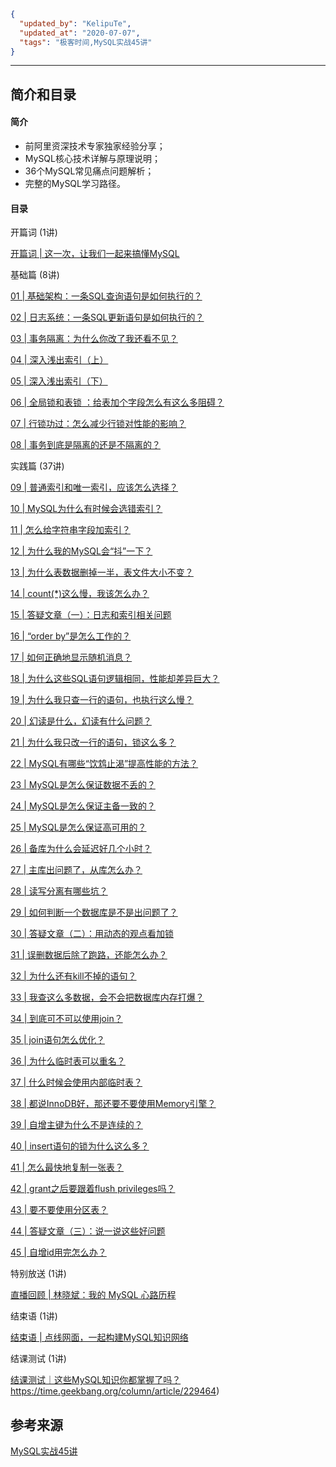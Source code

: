 ```json
{
  "updated_by": "KelipuTe",
  "updated_at": "2020-07-07",
  "tags": "极客时间,MySQL实战45讲"
}
```

---

## 简介和目录

#### 简介

- 前阿里资深技术专家独家经验分享；
- MySQL核心技术详解与原理说明；
- 36个MySQL常见痛点问题解析；
- 完整的MySQL学习路径。

#### 目录

开篇词 (1讲)

[开篇词 | 这一次，让我们一起来搞懂MySQL](https://time.geekbang.org/column/article/67888)   

基础篇 (8讲)

[01 | 基础架构：一条SQL查询语句是如何执行的？](https://time.geekbang.org/column/article/68319)   

[02  | 日志系统：一条SQL更新语句是如何执行的？](https://time.geekbang.org/column/article/68633)   

[03 | 事务隔离：为什么你改了我还看不见？](https://time.geekbang.org/column/article/68963)   

[04 | 深入浅出索引（上）](https://time.geekbang.org/column/article/69236)   

[05 | 深入浅出索引（下）](https://time.geekbang.org/column/article/69636)   

[06 | 全局锁和表锁 ：给表加个字段怎么有这么多阻碍？](https://time.geekbang.org/column/article/69862)   

[07 | 行锁功过：怎么减少行锁对性能的影响？](https://time.geekbang.org/column/article/70215)   

[08 | 事务到底是隔离的还是不隔离的？](https://time.geekbang.org/column/article/70562)   

实践篇 (37讲)

[09 | 普通索引和唯一索引，应该怎么选择？](https://time.geekbang.org/column/article/70848)   

[10 | MySQL为什么有时候会选错索引？](https://time.geekbang.org/column/article/71173)   

[11 |  怎么给字符串字段加索引？](https://time.geekbang.org/column/article/71492)   

[12 | 为什么我的MySQL会“抖”一下？](https://time.geekbang.org/column/article/71806)   

[13 | 为什么表数据删掉一半，表文件大小不变？](https://time.geekbang.org/column/article/72388)   

[14 | count(*)这么慢，我该怎么办？](https://time.geekbang.org/column/article/72775)   

[15 | 答疑文章（一）：日志和索引相关问题](https://time.geekbang.org/column/article/73161)   

[16 | “order by”是怎么工作的？](https://time.geekbang.org/column/article/73479)   

[17 | 如何正确地显示随机消息？](https://time.geekbang.org/column/article/73795)   

[18 | 为什么这些SQL语句逻辑相同，性能却差异巨大？](https://time.geekbang.org/column/article/74059)   

[19 | 为什么我只查一行的语句，也执行这么慢？](https://time.geekbang.org/column/article/74687)   

[20 | 幻读是什么，幻读有什么问题？](https://time.geekbang.org/column/article/75173)   

[21 | 为什么我只改一行的语句，锁这么多？](https://time.geekbang.org/column/article/75659)   

[22 | MySQL有哪些“饮鸩止渴”提高性能的方法？](https://time.geekbang.org/column/article/75746)   

[23 | MySQL是怎么保证数据不丢的？](https://time.geekbang.org/column/article/76161)   

[24 | MySQL是怎么保证主备一致的？](https://time.geekbang.org/column/article/76446)   

[25 | MySQL是怎么保证高可用的？](https://time.geekbang.org/column/article/76795)   

[26 | 备库为什么会延迟好几个小时？](https://time.geekbang.org/column/article/77083)   

[27 | 主库出问题了，从库怎么办？](https://time.geekbang.org/column/article/77427)   

[28 | 读写分离有哪些坑？](https://time.geekbang.org/column/article/77636)   

[29 | 如何判断一个数据库是不是出问题了？](https://time.geekbang.org/column/article/78134)   

[30 | 答疑文章（二）：用动态的观点看加锁](https://time.geekbang.org/column/article/78427)   

[31 | 误删数据后除了跑路，还能怎么办？](https://time.geekbang.org/column/article/78658)   

[32 | 为什么还有kill不掉的语句？](https://time.geekbang.org/column/article/79026)   

[33 | 我查这么多数据，会不会把数据库内存打爆？](https://time.geekbang.org/column/article/79407)   

[34 | 到底可不可以使用join？](https://time.geekbang.org/column/article/79700)   

[35 | join语句怎么优化？](https://time.geekbang.org/column/article/80147)   

[36 | 为什么临时表可以重名？](https://time.geekbang.org/column/article/80449)   

[37 | 什么时候会使用内部临时表？](https://time.geekbang.org/column/article/80477)   

[38 | 都说InnoDB好，那还要不要使用Memory引擎？](https://time.geekbang.org/column/article/80495)   

[39 | 自增主键为什么不是连续的？](https://time.geekbang.org/column/article/80531)   

[40 | insert语句的锁为什么这么多？](https://time.geekbang.org/column/article/80801)   

[41 | 怎么最快地复制一张表？](https://time.geekbang.org/column/article/81925)   

[42 | grant之后要跟着flush privileges吗？](https://time.geekbang.org/column/article/82231)   

[43 | 要不要使用分区表？](https://time.geekbang.org/column/article/82560)   

[44 | 答疑文章（三）：说一说这些好问题](https://time.geekbang.org/column/article/82865)   

[45 | 自增id用完怎么办？](https://time.geekbang.org/column/article/83183)   

特别放送 (1讲)

[直播回顾 | 林晓斌：我的 MySQL 心路历程](https://time.geekbang.org/column/article/73370)   

结束语 (1讲)

[结束语 | 点线网面，一起构建MySQL知识网络](https://time.geekbang.org/column/article/83556)   

结课测试 (1讲)

[结课测试｜这些MySQL知识你都掌握了吗？](https://time.geekbang.org/column/article/225554)   https://time.geekbang.org/column/article/229464)

## 参考来源

[MySQL实战45讲](https://time.geekbang.org/column/intro/139)